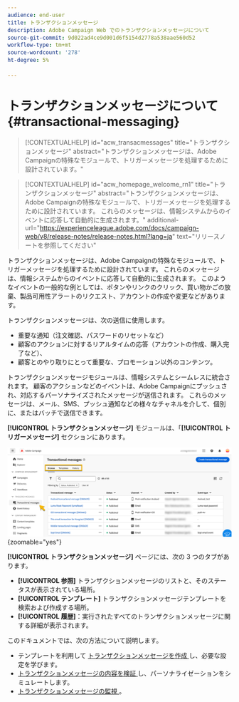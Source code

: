 ```yaml
---
audience: end-user
title: トランザクションメッセージ
description: Adobe Campaign Web でのトランザクションメッセージについて
source-git-commit: 9d022ad4ce9d001d6f5154d2778a538aae560d52
workflow-type: tm+mt
source-wordcount: '278'
ht-degree: 5%

---
```


# トランザクションメッセージについて {#transactional-messaging}

>[!CONTEXTUALHELP]
>id="acw_transacmessages"
>title="トランザクションメッセージ"
>abstract="トランザクションメッセージは、Adobe Campaignの特殊なモジュールで、トリガーメッセージを処理するために設計されています。"

>[!CONTEXTUALHELP]
>id="acw_homepage_welcome_rn1"
>title="トランザクションメッセージ"
>abstract="トランザクションメッセージは、Adobe Campaignの特殊なモジュールで、トリガーメッセージを処理するために設計されています。 これらのメッセージは、情報システムからのイベントに応答して自動的に生成されます。"
>additional-url="https://experienceleague.adobe.com/docs/campaign-web/v8/release-notes/release-notes.html?lang=ja" text="リリースノートを参照してください"

<!-- >>[!CONTEXTUALHELP]
>id="acw_transacmessages_exclusionlogs"
>title="Transactional messaging exclusion logs"
>abstract="Transactional messaging exclusion logs" -->

トランザクションメッセージは、Adobe Campaignの特殊なモジュールで、トリガーメッセージを処理するために設計されています。 これらのメッセージは、情報システムからのイベントに応答して自動的に生成されます。 このようなイベントの一般的な例としては、ボタンやリンクのクリック、買い物かごの放棄、製品可用性アラートのリクエスト、アカウントの作成や変更などがあります。

トランザクションメッセージは、次の送信に使用します。

* 重要な通知（注文確認、パスワードのリセットなど）
* 顧客のアクションに対するリアルタイムの応答（アカウントの作成、購入完了など）、
* 顧客とのやり取りにとって重要な、プロモーション以外のコンテンツ。

トランザクションメッセージモジュールは、情報システムとシームレスに統合されます。 顧客のアクションなどのイベントは、Adobe Campaignにプッシュされ、対応するパーソナライズされたメッセージが送信されます。 これらのメッセージは、メール、SMS、プッシュ通知などの様々なチャネルを介して、個別に、またはバッチで送信できます。

**[!UICONTROL トランザクションメッセージ]** モジュールは、「**[!UICONTROL トリガーメッセージ]** セクションにあります。

![](assets/transactional.png){zoomable="yes"}

**[!UICONTROL トランザクションメッセージ]** ページには、次の 3 つのタブがあります。

* **[!UICONTROL 参照]** トランザクションメッセージのリストと、そのステータスが表示されている場所。
* **[!UICONTROL テンプレート]** トランザクションメッセージテンプレートを検索および作成する場所。
* **[!UICONTROL 履歴]**：実行されたすべてのトランザクションメッセージに関する詳細が表示されます。

このドキュメントでは、次の方法について説明します。

* テンプレートを利用して [ トランザクションメッセージを作成 ](create-transactional.md) し、必要な設定を学びます。
* [ トランザクションメッセージの内容を検証 ](validate-transactional.md) し、パーソナライゼーションをシミュレートします。
* [ トランザクションメッセージの監視 ](monitor-transactional.md)。
